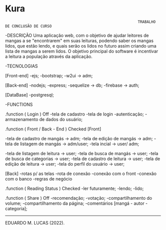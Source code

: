 # Kura
                                                                TRABALHO DE CONCLUSÃO DE CURSO

-DESCRIÇÃO
Uma aplicação web, com o objetivo de ajudar leitores de mangas a se "encontrarem" em suas leituras,
podendo saber os mangas lidos, que estão lendo, e quais serão os lidos no futuro assim criando uma
lista de mangas a serem lidos. O objetivo principal do software é incentivar a leitura a população
através da aplicação.

-TECNOLOGIAS

[Front-end]
-ejs;
-bootstrap;
-w2ui -> adm;

[Back-end]
-nodejs;
-express;
-sequelize -> db;
-firebase -> auth;

[DataBase]
-postgresql;

-FUNCTIONS

.function ( Login ) Off
-tela de cadastro
-tela de login
-autenticação;
-armazenamento de dados do usuário;

.function ( Front / Back - End ) Checked
[Front]

-tela de cadastro de mangás  -> adm;
-tela de edição de mangás    -> adm;
-tela de listagem de mangás  -> adm/user;
-tela incial                 -> user/ adm;

-tela de listagem de leitura -> user;
-tela de busca de mangás     -> user;
-tela de busca de categorias -> user;
-tela de cadastro de leitura -> user;
-tela de edição de leitura   -> user;
-tela do perfil do usuário   -> user;

[Back]
-rotas p/ as telas
-rota de conexão
-conexão com o front
-conexão com o banco
-regras de negócio

.function ( Reading Status ) Checked
-ler futuramente;
-lendo;
-lido;


.function ( Share ) Off
-recomendação;
-votação;
-compartilhamento do volume;
-compartilhamento da página;
-comentários [mangá - autor - categoria];
_________________________________________________________________________________________________________________________________________________________________________
EDUARDO M. LUCAS (2022).
